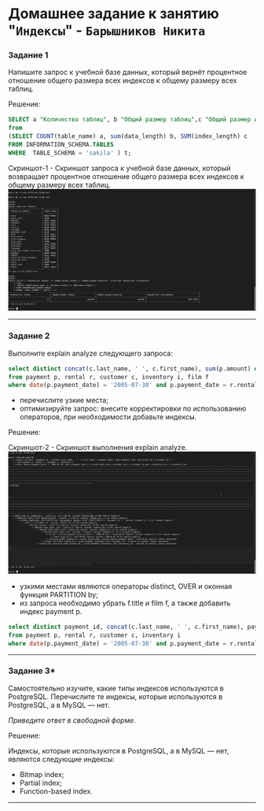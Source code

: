 # Домашнее задание к занятию "`Индексы`" - `Барышников Никита`


### Задание 1

Напишите запрос к учебной базе данных, который вернёт процентное отношение общего размера всех индексов к общему размеру всех таблиц.

Решение:

```sql
SELECT a "Количество таблиц", b "Общий размер таблиц",c "Общий размер индексов", (c/b)*100 "Процентное соотношение"   
from
(SELECT COUNT(table_name) a, sum(data_length) b, SUM(index_length) c
FROM INFORMATION_SCHEMA.TABLES
WHERE  TABLE_SCHEMA = 'sakila' ) t;
```

Скриншот-1 - Скриншот запроса к учебной базе данных, который возвращает процентное отношение общего размера всех индексов к общему размеру всех таблиц.
![Скриншот-1](https://github.com/BaryshnikovNV/Databases-and-information-security/blob/main/img/12-05/12.5.1_Скриншот_запроса_к_учебной_базе_данных,_который_возвращает_процентное_отношение_общего_размера_всех_индексов_к_общему_размеру_всех_таблиц.png)

---

### Задание 2

Выполните explain analyze следующего запроса:
```sql
select distinct concat(c.last_name, ' ', c.first_name), sum(p.amount) over (partition by c.customer_id, f.title)
from payment p, rental r, customer c, inventory i, film f
where date(p.payment_date) = '2005-07-30' and p.payment_date = r.rental_date and r.customer_id = c.customer_id and i.inventory_id = r.inventory_id
```
- перечислите узкие места;
- оптимизируйте запрос: внесите корректировки по использованию операторов, при необходимости добавьте индексы.

Решение:

Скриншот-2 - Скриншот выполнения explain analyze.
![Скриншот-2](https://github.com/BaryshnikovNV/Databases-and-information-security/blob/main/img/12-05/12.5.2_Выполнение_команды_EPLAINE_ANALYZE.png)

- узкими местами являются операторы distinct, OVER и оконная функция PARTITION by;  
- из запроса необходимо убрать f.title и film f, а также добавить индекс payment p.

```sql
select distinct payment_id, concat(c.last_name, ' ', c.first_name), payment_date, sum(p.amount) over (partition by c.customer_id) 
from payment p, rental r, customer c, inventory i
where date(p.payment_date) = '2005-07-30' and p.payment_date = r.rental_date and r.customer_id = c.customer_id and i.inventory_id = r.inventory_id;
```

---

### Задание 3*

Самостоятельно изучите, какие типы индексов используются в PostgreSQL. Перечислите те индексы, которые используются в PostgreSQL, а в MySQL — нет.

*Приведите ответ в свободной форме.*

Решение:

Индексы, которые используются в PostgreSQL, а в MySQL — нет, являются следующие индексы:  
- Bitmap index;
- Partial index;
- Function-based index.

---